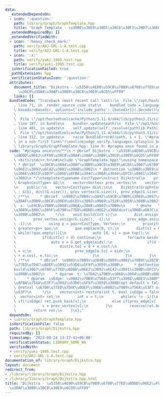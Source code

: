 ```yaml
---
data:
  _extendedDependsOn:
  - icon: ':question:'
    path: library/Graph/GraphTemplate.hpp
    title: "Graph Template - \u30B0\u30E9\u30D5\u30C6\u30F3\u30D7\u30EC\u30FC\u30C8"
  _extendedRequiredBy: []
  _extendedVerifiedWith:
  - icon: ':heavy_check_mark:'
    path: verify/AOJ-GRL-1-A.test.cpp
    title: verify/AOJ-GRL-1-A.test.cpp
  - icon: ':x:'
    path: verify/yuki-1995.test.cpp
    title: verify/yuki-1995.test.cpp
  _isVerificationFailed: true
  _pathExtension: hpp
  _verificationStatusIcon: ':question:'
  attributes:
    document_title: "Dijkstra - \u5358\u4E00\u59CB\u70B9\u6700\u77ED\u8DDD\u96E2\uFF08\
      \u30C0\u30A4\u30AF\u30B9\u30C8\u30E9\u6CD5\uFF09"
    links: []
  bundledCode: "Traceback (most recent call last):\n  File \"/opt/hostedtoolcache/Python/3.11.4/x64/lib/python3.11/site-packages/onlinejudge_verify/documentation/build.py\"\
    , line 71, in _render_source_code_stat\n    bundled_code = language.bundle(stat.path,\
    \ basedir=basedir, options={'include_paths': [basedir]}).decode()\n          \
    \         ^^^^^^^^^^^^^^^^^^^^^^^^^^^^^^^^^^^^^^^^^^^^^^^^^^^^^^^^^^^^^^^^^^^^^^^^^^^^^^^^^\n\
    \  File \"/opt/hostedtoolcache/Python/3.11.4/x64/lib/python3.11/site-packages/onlinejudge_verify/languages/cplusplus.py\"\
    , line 187, in bundle\n    bundler.update(path)\n  File \"/opt/hostedtoolcache/Python/3.11.4/x64/lib/python3.11/site-packages/onlinejudge_verify/languages/cplusplus_bundle.py\"\
    , line 401, in update\n    self.update(self._resolve(pathlib.Path(included), included_from=path))\n\
    \  File \"/opt/hostedtoolcache/Python/3.11.4/x64/lib/python3.11/site-packages/onlinejudge_verify/languages/cplusplus_bundle.py\"\
    , line 312, in update\n    raise BundleErrorAt(path, i + 1, \"#pragma once found\
    \ in a non-first line\")\nonlinejudge_verify.languages.cplusplus_bundle.BundleErrorAt:\
    \ library/Graph/GraphTemplate.hpp: line 9: #pragma once found in a non-first line\n"
  code: "#pragma once\n\n/**\n * @brief Dijkstra - \u5358\u4E00\u59CB\u70B9\u6700\u77ED\
    \u8DDD\u96E2\uFF08\u30C0\u30A4\u30AF\u30B9\u30C8\u30E9\u6CD5\uFF09\n */\n\n#include\
    \ <bits/stdc++.h>\n#include \"GraphTemplate.hpp\"\nusing namespace std;\n\n/**\n\
    \ * @brief  \u30C0\u30A4\u30AF\u30B9\u30C8\u30E9\u6CD5\u3067\u6700\u77ED\u8DDD\
    \u96E2\u3092\u6C42\u3081\u308B\u3002\n * @attention \u30B0\u30E9\u30D5\u306B\u8CA0\
    \u306E\u91CD\u307F\u306E\u8FBA\u304C\u306A\u3044\u5FC5\u8981\u304C\u3042\u308B\
    \u3002\n */\ntemplate<typename CostType>\nstruct Dijkstra{\n    private:\n   \
    \ Graph<CostType> &G;\n    vector<Vertex> prev_vertex;\n    vector<EdgeNum> prev_edge;\n\
    \n    public:\n    vector<CostType> dist;\n\n    Dijkstra(Graph<CostType> &G)\
    \ : G(G), dist(G.size()), prev_vertex(G.size()), prev_edge(G.size()){}\n\n   \
    \ /**\n     * @brief  \u9802\u70B9s\u3092\u59CB\u70B9\u3068\u3057\u3066\u30C0\u30A4\
    \u30AF\u30B9\u30C8\u30E9\u6CD5\u3092\u9069\u7528\u3059\u308B\u3002\n     * @param\
    \  s: \u59CB\u70B9\u3068\u306A\u308B\u9802\u70B9s\n     * @note   \u6C42\u3081\
    \u3089\u308C\u305F\u6700\u77ED\u8DDD\u96E2\u306Fdist\u306B\u683C\u7D0D\u3055\u308C\
    \u308B\u3002\n     */\n    void build(int s){\n        dist.assign(G.size(), G.INF);\n\
    \        prev_vertex.assign(G.size(), -1);\n        prev_edge.assign(G.size(),\
    \ -1);\n        using p = pair<CostType, Vertex>;\n        priority_queue<p, vector<p>,\
    \ greater<p>> que;\n        que.emplace(0, s);\n        dist[s] = 0;\n       \
    \ while(!que.empty()){\n            auto [d, v] = que.top();\n            que.pop();\n\
    \            if(dist[v] < d) continue;\n            for(auto &eidx : G.get_list(v)){\n\
    \                auto e = G.get_edge(eidx);\n                if(d + e.cost < dist[e.to]){\n\
    \                    dist[e.to] = d + e.cost;\n                    prev_vertex[e.to]\
    \ = v;\n                    prev_edge[e.to] = eidx;\n                    que.emplace(d\
    \ + e.cost, e.to);\n                }\n            }\n        }\n    }\n\n   \
    \ /**\n     * @brief  \u9802\u70B9s\u304B\u3089\u9802\u70B9t\u3078\u306E\u6700\
    \u77ED\u7D4C\u8DEF\u3092\u53D6\u5F97\u3059\u308B\n     * @attention \u4E88\u3081\
    build\u3067\u6700\u77ED\u8DDD\u96E2\u3092\u6C42\u3081\u308B\u5FC5\u8981\u304C\u3042\
    \u308B\u3002\n     * @param  t: \u7D42\u70B9\u3068\u306A\u308B\u9802\u70B9t\n\
    \     * @param  isEdge: \u9802\u70B9\u756A\u53F7\u306E\u4EE3\u308F\u308A\u306B\
    \u8FBA\u756A\u53F7\u3092\u53D6\u5F97\u3059\u308B(opt default = false)\n     *\
    \ @retval \u6700\u77ED\u7D4C\u8DEF\u306E\u9802\u70B9\u756A\u53F7 or \u8FBA\u756A\
    \u53F7\n     */\n    vector<int> restore(int t, bool isEdge = false){\n      \
    \  vector<int> ret;\n        int v = t;\n        while(v != -1){\n           \
    \ if(!isEdge) ret.push_back(v);\n            else if(prev_edge[v] != -1) ret.push_back(prev_edge[v]);\n\
    \            v = prev_vertex[v];\n        }\n        reverse(ret.begin(), ret.end());\n\
    \        return ret;\n    }\n};"
  dependsOn:
  - library/Graph/GraphTemplate.hpp
  isVerificationFile: false
  path: library/Graph/Dijkstra.hpp
  requiredBy: []
  timestamp: '2023-08-24 13:17:41+09:00'
  verificationStatus: LIBRARY_SOME_WA
  verifiedWith:
  - verify/yuki-1995.test.cpp
  - verify/AOJ-GRL-1-A.test.cpp
documentation_of: library/Graph/Dijkstra.hpp
layout: document
redirect_from:
- /library/library/Graph/Dijkstra.hpp
- /library/library/Graph/Dijkstra.hpp.html
title: "Dijkstra - \u5358\u4E00\u59CB\u70B9\u6700\u77ED\u8DDD\u96E2\uFF08\u30C0\u30A4\
  \u30AF\u30B9\u30C8\u30E9\u6CD5\uFF09"
---
```

